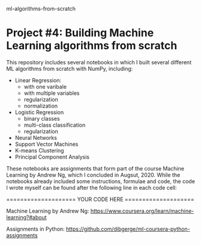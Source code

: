 ml-algorithms-from-scratch
# Project #4: Building Machine Learning algorithms from scratch 

This repository includes several notebooks in which I built several different ML algorithms from scratch with NumPy, including: 
- Linear Regression:
  - with one varibale
  - with multiple variables
  - regularization
  - normalization
- Logistic Regression
  - binary classes
  - multi-class classification
  - regularization
- Neural Networks
- Support Vector Machines
- K-means Clustering
- Principal Component Analysis

These notebooks are assignments that form part of the course Machine Learning by Andrew Ng, which I concluded in Augsut, 2020. While the notebooks already included some instructions, formulae and code, the code I wrote myself can be found after the following line in each code cell: 

==================== YOUR CODE HERE ====================


Machine Learning by Andrew Ng: https://www.coursera.org/learn/machine-learning?#about

Assignments in Python: https://github.com/dibgerge/ml-coursera-python-assignments

